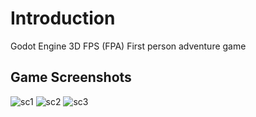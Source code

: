 # Introduction
Godot Engine 3D FPS (FPA) First person adventure game 

## Game Screenshots
![sc1](https://user-images.githubusercontent.com/92713632/218855114-36d49588-cb6b-44fa-b578-34cc5678b08d.jpg)
![sc2](https://user-images.githubusercontent.com/92713632/218855167-448cd661-831d-4c3c-bc8b-07b8da6c6496.jpg)
![sc3](https://user-images.githubusercontent.com/92713632/218855177-b1090759-775b-4a0e-8fab-9d5b64aa833d.jpg)

